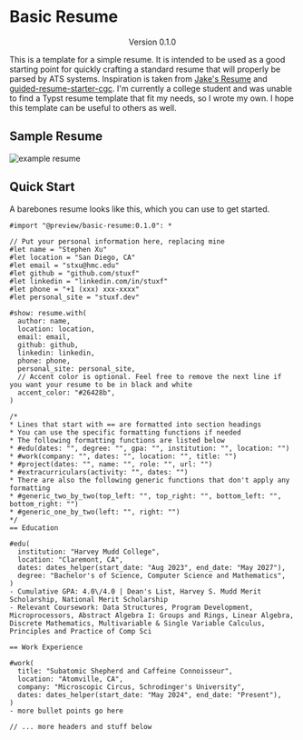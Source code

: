 # Basic Resume

<div align="center">Version 0.1.0</div>

This is a template for a simple resume. It is intended to be used as a good starting point for quickly crafting a standard resume that will properly be parsed by ATS systems. Inspiration is taken from [Jake's Resume](https://github.com/jakegut/resume) and [guided-resume-starter-cgc](https://typst.app/universe/package/guided-resume-starter-cgc/). I'm currently a college student and was unable to find a Typst resume template that fit my needs, so I wrote my own. I hope this template can be useful to others as well.

## Sample Resume

![example resume](./example_resume.png)

## Quick Start

A barebones resume looks like this, which you can use to get started.

```typst
#import "@preview/basic-resume:0.1.0": *

// Put your personal information here, replacing mine
#let name = "Stephen Xu"
#let location = "San Diego, CA"
#let email = "stxu@hmc.edu"
#let github = "github.com/stuxf"
#let linkedin = "linkedin.com/in/stuxf"
#let phone = "+1 (xxx) xxx-xxxx"
#let personal_site = "stuxf.dev"

#show: resume.with(
  author: name,
  location: location,
  email: email,
  github: github,
  linkedin: linkedin,
  phone: phone,
  personal_site: personal_site,
  // Accent color is optional. Feel free to remove the next line if you want your resume to be in black and white
  accent_color: "#26428b",
)

/*
* Lines that start with == are formatted into section headings
* You can use the specific formatting functions if needed
* The following formatting functions are listed below
* #edu(dates: "", degree: "", gpa: "", institution: "", location: "")
* #work(company: "", dates: "", location: "", title: "")
* #project(dates: "", name: "", role: "", url: "")
* #extracurriculars(activity: "", dates: "")
* There are also the following generic functions that don't apply any formatting
* #generic_two_by_two(top_left: "", top_right: "", bottom_left: "", bottom_right: "")
* #generic_one_by_two(left: "", right: "")
*/
== Education

#edu(
  institution: "Harvey Mudd College",
  location: "Claremont, CA",
  dates: dates_helper(start_date: "Aug 2023", end_date: "May 2027"),
  degree: "Bachelor's of Science, Computer Science and Mathematics",
)
- Cumulative GPA: 4.0\/4.0 | Dean's List, Harvey S. Mudd Merit Scholarship, National Merit Scholarship
- Relevant Coursework: Data Structures, Program Development, Microprocessors, Abstract Algebra I: Groups and Rings, Linear Algebra, Discrete Mathematics, Multivariable & Single Variable Calculus, Principles and Practice of Comp Sci

== Work Experience

#work(
  title: "Subatomic Shepherd and Caffeine Connoisseur",
  location: "Atomville, CA",
  company: "Microscopic Circus, Schrodinger's University",
  dates: dates_helper(start_date: "May 2024", end_date: "Present"),
)
- more bullet points go here

// ... more headers and stuff below
```
